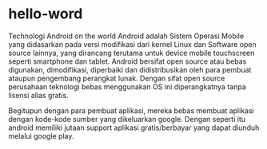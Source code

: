 # hello-word
Technologi Android on the world
Android adalah Sistem Operasi Mobile yang didasarkan pada versi modifikasi dari kernel Linux dan Software open source lainnya, yang dirancang terutama untuk device mobile touchscreen seperti smartphone dan tablet.
Android bersifat open source atau bebas digunakan, dimodifikasi, diperbaiki dan didistribusikan oleh para pembuat ataupun pengembang perangkat lunak. Dengan sifat open source perusahaan teknologi bebas menggunakan OS ini diperangkatnya tanpa lisensi alias gratis.

Begitupun dengan para pembuat aplikasi, mereka bebas membuat aplikasi dengan kode-kode sumber yang dikeluarkan google. Dengan seperti itu android memiliki jutaan support aplikasi gratis/berbayar yang dapat diunduh melalui google play.

 
